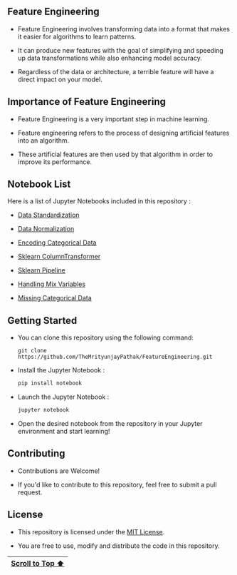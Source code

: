 ## Feature Engineering

- Feature Engineering involves transforming data into a format that makes it easier for algorithms to learn patterns.
  
- It can produce new features with the goal of simplifying and speeding up data transformations while also enhancing model accuracy. 

- Regardless of the data or architecture, a terrible feature will have a direct impact on your model.

## Importance of Feature Engineering

- Feature Engineering is a very important step in machine learning.

- Feature engineering refers to the process of designing artificial features into an algorithm.

- These artificial features are then used by that algorithm in order to improve its performance.

## Notebook List

Here is a list of Jupyter Notebooks included in this repository :

- [Data Standardization](https://www.kaggle.com/code/themrityunjaypathak/data-standardization-using-standardscaler)

- [Data Normalization](https://www.kaggle.com/code/themrityunjaypathak/data-normalization-using-minmaxscaler)

- [Encoding Categorical Data](https://www.kaggle.com/code/themrityunjaypathak/encoding-categorical-data)

- [Sklearn ColumnTransformer](https://www.kaggle.com/code/themrityunjaypathak/sklearn-columntransformer)

- [Sklearn Pipeline](https://www.kaggle.com/code/themrityunjaypathak/sklearn-pipeline)

- [Handling Mix Variables](https://www.kaggle.com/code/themrityunjaypathak/handling-mix-variables)

- [Missing Categorical Data](https://www.kaggle.com/code/themrityunjaypathak/missing-categorical-data)

## Getting Started

- You can clone this repository using the following command:
  ```
  git clone https://github.com/TheMrityunjayPathak/FeatureEngineering.git
  ```

- Install the Jupyter Notebook :
   ```bash
   pip install notebook
   ```

- Launch the Jupyter Notebook :
   ```bash
   jupyter notebook
   ```

- Open the desired notebook from the repository in your Jupyter environment and start learning!

## Contributing

- Contributions are Welcome! 

- If you'd like to contribute to this repository, feel free to submit a pull request.

## License

- This repository is licensed under the [MIT License](LICENSE). 

- You are free to use, modify and distribute the code in this repository.

| [Scroll to Top ⬆️](#feature-engineering) |
|:---:|
